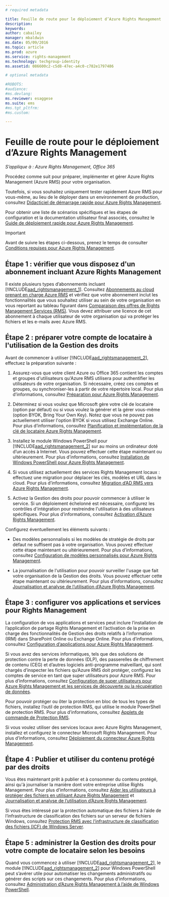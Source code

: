 ```yaml
---
# required metadata

title: Feuille de route pour le déploiement d’Azure Rights Management | Azure RMS
description:
keywords:
author: cabailey
manager: mbaldwin
ms.date: 05/09/2016
ms.topic: article
ms.prod: azure
ms.service: rights-management
ms.technology: techgroup-identity
ms.assetid: 086600c2-c5d8-47ec-a4c0-c782e1797486

# optional metadata

#ROBOTS:
#audience:
#ms.devlang:
ms.reviewer: esaggese
ms.suite: ems
#ms.tgt_pltfrm:
#ms.custom:

---
```


# Feuille de route pour le déploiement d’Azure Rights Management

*S’applique à : Azure Rights Management, Office 365*

Procédez comme suit pour préparer, implémenter et gérer Azure Rights Management (Azure RMS) pour votre organisation.

Toutefois, si vous souhaitez uniquement tester rapidement Azure RMS pour vous-même, au lieu de le déployer dans un environnement de production, consultez [Didacticiel de démarrage rapide pour Azure Rights Management](../get-started/quick-start-tutorial.md).

Pour obtenir une liste de scénarios spécifiques et les étapes de configuration et la documentation utilisateur final associés, consultez le [Guide de déploiement rapide pour Azure Rights Management](../get-started/rapid-deployment-guide.md).

> [!IMPORTANT]
> Avant de suivre les étapes ci-dessous, prenez le temps de consulter [Conditions requises pour Azure Rights Management](../get-started/requirements-azure-rms.md).

## Étape 1 : vérifier que vous disposez d'un abonnement incluant Azure Rights Management
Il existe plusieurs types d’abonnements incluant [!INCLUDE[aad_rightsmanagement_1](../includes/aad_rightsmanagement_1_md.md)]. Consultez [Abonnements au cloud prenant en charge Azure RMS](../get-started/requirements-subscriptions.md) et vérifiez que votre abonnement inclut les fonctionnalités que vous souhaitez utiliser au sein de votre organisation en vous reportant au tableau figurant dans [Comparaison des offres de Rights Management Services (RMS)](https://technet.microsoft.com/dn858608). Vous devez attribuer une licence de cet abonnement à chaque utilisateur de votre organisation qui va protéger les fichiers et les e-mails avec Azure RMS.

## Étape 2 : préparer votre compte de locataire à l'utilisation de la Gestion des droits
Avant de commencer à utiliser [!INCLUDE[aad_rightsmanagement_2](../includes/aad_rightsmanagement_2_md.md)], effectuez la préparation suivante :

1.  Assurez-vous que votre client Azure ou Office 365 contient les comptes et groupes d'utilisateurs qu'Azure RMS utilisera pour authentifier les utilisateurs de votre organisation. Si nécessaire, créez ces comptes et groupes, ou synchroniser-les à partir de votre répertoire local. Pour plus d’informations, consultez [Préparation pour Azure Rights Management](prepare.md).

2.  Déterminez si vous voulez que Microsoft gère votre clé de locataire (option par défaut) ou si vous voulez la générer et la gérer vous-même (option BYOK, Bring Your Own Key). Notez que vous ne pouvez pas actuellement utiliser l'option BYOK si vous utilisez Exchange Online. Pour plus d’informations, consultez [Planification et implémentation de la clé de locataire Azure Rights Management](plan-implement-tenant-key.md).

3.  Installez le module Windows PowerShell pour [!INCLUDE[aad_rightsmanagement_2](../includes/aad_rightsmanagement_2_md.md)] sur au moins un ordinateur doté d’un accès à Internet. Vous pouvez effectuer cette étape maintenant ou ultérieurement. Pour plus d’informations, consultez [Installation de Windows PowerShell pour Azure Rights Management](../deploy-use/install-powershell.md).

4.  Si vous utilisez actuellement des services Rights Management locaux : effectuez une migration pour déplacer les clés, modèles et URL dans le cloud. Pour plus d’informations, consultez [Migration d’AD RMS vers Azure Rights Management](migrate-from-ad-rms-to-azure-rms.md).

5.  Activez la Gestion des droits pour pouvoir commencer à utiliser le service. Si un déploiement échelonné est nécessaire, configurez les contrôles d'intégration pour restreindre l'utilisation à des utilisateurs spécifiques. Pour plus d’informations, consultez [Activation d’Azure Rights Management](../deploy-use/activate-service.md).

Configurez éventuellement les éléments suivants :

-   Des modèles personnalisés si les modèles de stratégie de droits par défaut ne suffisent pas à votre organisation. Vous pouvez effectuer cette étape maintenant ou ultérieurement. Pour plus d’informations, consultez [Configuration de modèles personnalisés pour Azure Rights Management](../deploy-use/configure-custom-templates.md).

-   La journalisation de l'utilisation pour pouvoir surveiller l'usage que fait votre organisation de la Gestion des droits. Vous pouvez effectuer cette étape maintenant ou ultérieurement. Pour plus d’informations, consultez [Journalisation et analyse de l’utilisation d’Azure Rights Management](../deploy-use/log-analyze-usage.md).

## Étape 3 : configurer vos applications et services pour Rights Management
La configuration de vos applications et services peut inclure l’installation de l’application de partage Rights Management et l’activation de la prise en charge des fonctionnalités de Gestion des droits relatifs à l’information (IRM) dans SharePoint Online ou Exchange Online. Pour plus d’informations, consultez [Configuration d’applications pour Azure Rights Management](../deploy-use/configure-applications.md).

Si vous avez des services informatiques, tels que des solutions de protection contre la perte de données (DLP), des passerelles de chiffrement de contenu (CEG) et d’autres logiciels anti-programme malveillant, qui sont chargés d’inspecter les fichiers qu’Azure RMS doit protéger, configurez les comptes de service en tant que super utilisateurs pour Azure RMS. Pour plus d’informations, consultez [Configuration de super utilisateurs pour Azure Rights Management et les services de découverte ou la récupération de données](../deploy-use/configure-super-users.md).

Pour pouvoir protéger ou ôter la protection en bloc de tous les types de fichiers, installez l’outil de protection RMS, qui utilise le module PowerShell de protection RMS. Pour plus d’informations, consultez [Applets de commande de Protection RMS](https://msdn.microsoft.com/library/mt433195.aspx).

Si vous voulez utiliser des services locaux avec Azure Rights Management, installez et configurez le connecteur Microsoft Rights Management. Pour plus d’informations, consultez [Déploiement du connecteur Azure Rights Management](../deploy-use/deploy-rms-connector.md).

## Étape 4 : Publier et utiliser du contenu protégé par des droits
Vous êtes maintenant prêt à publier et à consommer du contenu protégé, ainsi qu'à journaliser la manière dont votre entreprise utilise Rights Management. Pour plus d’informations, consultez [Aider les utilisateurs à protéger des fichiers en utilisant Azure Rights Management](../deploy-use/help-users.md) et [Journalisation et analyse de l’utilisation d’Azure Rights Management](../deploy-use/log-analyze-usage.md).

Si vous êtes intéressé par la protection automatique des fichiers à l’aide de l’infrastructure de classification des fichiers sur un serveur de fichiers Windows, consultez [Protection RMS avec l’infrastructure de classification des fichiers (ICF) de Windows Server](../rms-client/configure-fci.md).

## Étape 5 : administrer la Gestion des droits pour votre compte de locataire selon les besoins
Quand vous commencez à utiliser [!INCLUDE[aad_rightsmanagement_2](../includes/aad_rightsmanagement_2_md.md)], le module [!INCLUDE[aad_rightsmanagement_2](../includes/aad_rightsmanagement_2_md.md)] pour Windows PowerShell peut s’avérer utile pour automatiser les changements administratifs ou générer des scripts sur ces changements. Pour plus d’informations, consultez [Administration d’Azure Rights Management à l’aide de Windows PowerShell](../deploy-use/administer-powershell.md).




<!--HONumber=May16_HO2-->



